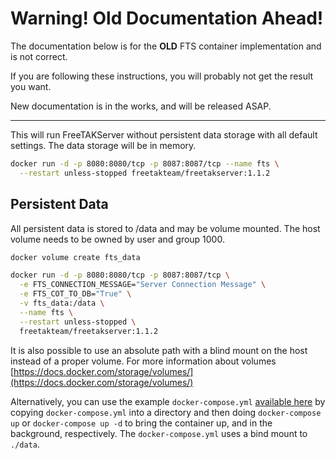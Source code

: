# Warning! Old Documentation Ahead!

The documentation below is for the **OLD** FTS container implementation and is not correct.

If you are following these instructions, you will probably not get the result you want.

New documentation is in the works, and will be released ASAP.

---

This will run FreeTAKServer without persistent data storage with all default settings.
The data storage will be in memory.
```bash
docker run -d -p 8080:8080/tcp -p 8087:8087/tcp --name fts \
  --restart unless-stopped freetakteam/freetakserver:1.1.2
```


## Persistent Data

All persistent data is stored to /data and may be volume mounted.
The host volume needs to be owned by user and group 1000.

```bash
docker volume create fts_data

docker run -d -p 8080:8080/tcp -p 8087:8087/tcp \
  -e FTS_CONNECTION_MESSAGE="Server Connection Message" \
  -e FTS_COT_TO_DB="True" \
  -v fts_data:/data \
  --name fts \
  --restart unless-stopped \
  freetakteam/freetakserver:1.1.2
```

It is also possible to use an absolute path with a blind mount on the host instead of a proper volume.
For more information about volumes [https://docs.docker.com/storage/volumes/](https://docs.docker.com/storage/volumes/)

Alternatively, you can use the example `docker-compose.yml` [available here](https://github.com/FreeTAKTeam/FreeTAKServer-Docker/blob/main/docker-compose.yml)
by copying `docker-compose.yml` into a directory and
then doing `docker-compose up` or `docker-compose up -d` to bring the container up,
and in the background, respectively.
The `docker-compose.yml` uses a bind mount to `./data`.
